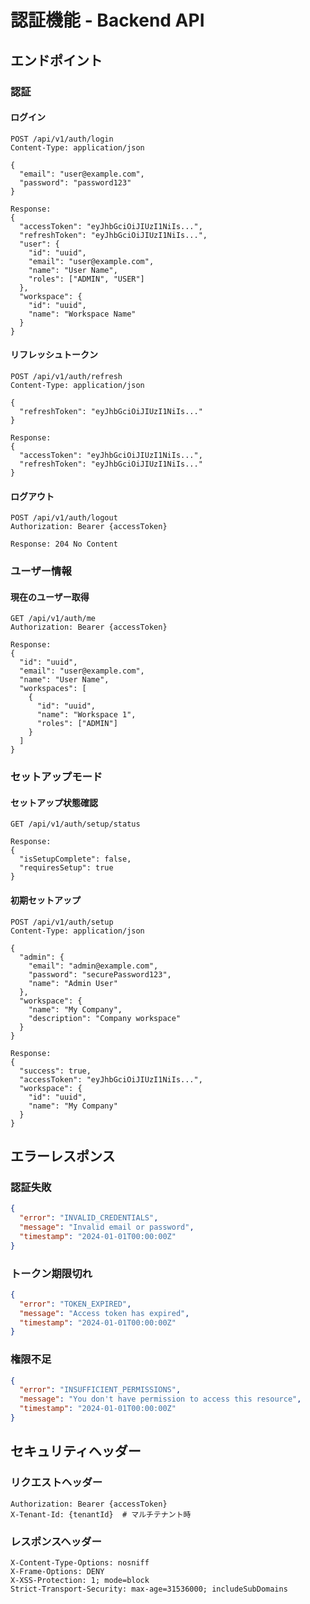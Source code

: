 # 認証機能 - Backend API

## エンドポイント

### 認証

#### ログイン
```http
POST /api/v1/auth/login
Content-Type: application/json

{
  "email": "user@example.com",
  "password": "password123"
}

Response:
{
  "accessToken": "eyJhbGciOiJIUzI1NiIs...",
  "refreshToken": "eyJhbGciOiJIUzI1NiIs...",
  "user": {
    "id": "uuid",
    "email": "user@example.com",
    "name": "User Name",
    "roles": ["ADMIN", "USER"]
  },
  "workspace": {
    "id": "uuid",
    "name": "Workspace Name"
  }
}
```

#### リフレッシュトークン
```http
POST /api/v1/auth/refresh
Content-Type: application/json

{
  "refreshToken": "eyJhbGciOiJIUzI1NiIs..."
}

Response:
{
  "accessToken": "eyJhbGciOiJIUzI1NiIs...",
  "refreshToken": "eyJhbGciOiJIUzI1NiIs..."
}
```

#### ログアウト
```http
POST /api/v1/auth/logout
Authorization: Bearer {accessToken}

Response: 204 No Content
```

### ユーザー情報

#### 現在のユーザー取得
```http
GET /api/v1/auth/me
Authorization: Bearer {accessToken}

Response:
{
  "id": "uuid",
  "email": "user@example.com",
  "name": "User Name",
  "workspaces": [
    {
      "id": "uuid",
      "name": "Workspace 1",
      "roles": ["ADMIN"]
    }
  ]
}
```

### セットアップモード

#### セットアップ状態確認
```http
GET /api/v1/auth/setup/status

Response:
{
  "isSetupComplete": false,
  "requiresSetup": true
}
```

#### 初期セットアップ
```http
POST /api/v1/auth/setup
Content-Type: application/json

{
  "admin": {
    "email": "admin@example.com",
    "password": "securePassword123",
    "name": "Admin User"
  },
  "workspace": {
    "name": "My Company",
    "description": "Company workspace"
  }
}

Response:
{
  "success": true,
  "accessToken": "eyJhbGciOiJIUzI1NiIs...",
  "workspace": {
    "id": "uuid",
    "name": "My Company"
  }
}
```

## エラーレスポンス

### 認証失敗
```json
{
  "error": "INVALID_CREDENTIALS",
  "message": "Invalid email or password",
  "timestamp": "2024-01-01T00:00:00Z"
}
```

### トークン期限切れ
```json
{
  "error": "TOKEN_EXPIRED",
  "message": "Access token has expired",
  "timestamp": "2024-01-01T00:00:00Z"
}
```

### 権限不足
```json
{
  "error": "INSUFFICIENT_PERMISSIONS",
  "message": "You don't have permission to access this resource",
  "timestamp": "2024-01-01T00:00:00Z"
}
```

## セキュリティヘッダー

### リクエストヘッダー
```http
Authorization: Bearer {accessToken}
X-Tenant-Id: {tenantId}  # マルチテナント時
```

### レスポンスヘッダー
```http
X-Content-Type-Options: nosniff
X-Frame-Options: DENY
X-XSS-Protection: 1; mode=block
Strict-Transport-Security: max-age=31536000; includeSubDomains
```